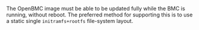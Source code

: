 The OpenBMC image must be able to be updated fully while the BMC is running,
without reboot.  The preferred method for supporting this is to use a static
single `initramfs+rootfs` file-system layout.
